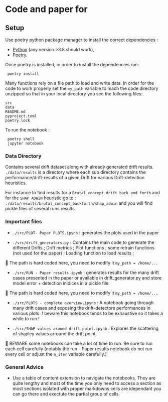 # Code and paper for

## Setup

Use poetry python package manager to install the correct dependencies :

- [Python](https://www.python.org) (any version >3.8 should work),
- [Poetry](https://python-poetry.org).

Once poetry is installed, in order to install the dependencies run:

 ```console
  poetry install
  ```

Many functions rely on a file path to load and write data. In order for the code to work properly set the `my_path` variable to mach the code directory unzipped so that in your local directory you see the following files:

```
src
data
README.md
pyproject.toml
poetry.lock
```

To run the notebook :

 ```console
  poetry shell
  jupyter notebook
  ```

### Data Directory

Contains several drift dataset along with already generated drift results.
`./data/results` is a directory where each sub directory contains the performance/drift-results of a given Drift for various Drift-detection heuristics.

For instance to find results for a `Brutal concept drift back and forth` and for the `SHAP ADWIN` heuristic go to : `./data/results/brutal_concept_backforth/shap_adwin` and you will find pickle files of several runs results.

### Important files

- `./src/PLOT- Paper PLOTS.ipynb` : generates the plots used in the paper

- `./src/drift_generators.py` : Contains the main code to generate the different Drifts ; Drift metrics ; Plot functions ; some retrain functions (not used for the paper) ; Loading function to load results ;
  
:construction: The path is hard coded here, you need to modify it `my_path = /home/...`

- `./src/RUN - Paper results.ipynb` : generates results for the many drift cases presented in the paper or available in drift_generator.py and store model error + detection inidices in a pickle file.
  
:construction: The path is hard coded here, you need to modify it `my_path = /home/...`

- `./src/PLOTS - complete overview.ipynb` : A notebook going through many drift cases and exposing the drift-detectors performances in various plots.
    ! beware this notebook tends to be exhaustive so it takes a while to run !
  
- `./src/SHAP values around drift point.ipynb` : Explores the scattering of shapley values arround the drift point.

:construction: BEWARE some notebooks can take a lot of time to run. Be sure to run each cell carefully (notably the run - Paper results notebook do not run every cell or adjust the `n_iter` variable carefully.)

### General Advice

- Use a table of content extension to navigate the notebooks. They are quite lengthy and most of the time you only need to access a section as most sections isolated with proper markdowns cells are idependant you can go there and exectute the partial group of cells.
